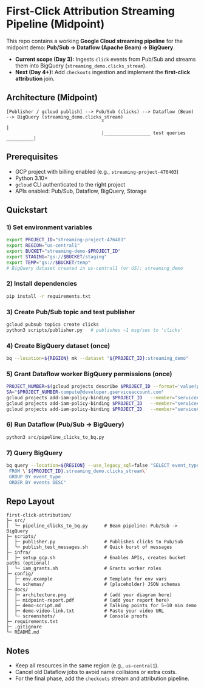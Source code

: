 
# First-Click Attribution Streaming Pipeline (Midpoint)

This repo contains a working **Google Cloud streaming pipeline** for the midpoint demo:
**Pub/Sub → Dataflow (Apache Beam) → BigQuery**.

- **Current scope (Day 3):** Ingests `click` events from Pub/Sub and streams them into BigQuery (`streaming_demo.clicks_stream`).
- **Next (Day 4+):** Add `checkouts` ingestion and implement the **first-click attribution** join.

## Architecture (Midpoint)
```
[Publisher / gcloud publish] --> Pub/Sub (clicks) --> Dataflow (Beam) --> BigQuery (streaming_demo.clicks_stream)
                                   ^                                         |
                                   |_________________ test queries __________|
```

## Prerequisites
- GCP project with billing enabled (e.g., `streaming-project-476403`)
- Python 3.10+
- `gcloud` CLI authenticated to the right project
- APIs enabled: Pub/Sub, Dataflow, BigQuery, Storage

## Quickstart

### 1) Set environment variables
```bash
export PROJECT_ID="streaming-project-476403"
export REGION="us-central1"
export BUCKET="streaming-demo-$PROJECT_ID"
export STAGING="gs://$BUCKET/staging"
export TEMP="gs://$BUCKET/temp"
# BigQuery dataset created in us-central1 (or US): streaming_demo
```

### 2) Install dependencies
```bash
pip install -r requirements.txt
```

### 3) Create Pub/Sub topic and test publisher
```bash
gcloud pubsub topics create clicks
python3 scripts/publisher.py   # publishes ~1 msg/sec to 'clicks'
```

### 4) Create BigQuery dataset (once)
```bash
bq --location=${REGION} mk --dataset "${PROJECT_ID}:streaming_demo"
```

### 5) Grant Dataflow worker BigQuery permissions (once)
```bash
PROJECT_NUMBER=$(gcloud projects describe $PROJECT_ID --format='value(projectNumber)')
SA="$PROJECT_NUMBER-compute@developer.gserviceaccount.com"
gcloud projects add-iam-policy-binding $PROJECT_ID   --member="serviceAccount:$SA" --role="roles/bigquery.dataEditor"
gcloud projects add-iam-policy-binding $PROJECT_ID   --member="serviceAccount:$SA" --role="roles/pubsub.subscriber"
gcloud projects add-iam-policy-binding $PROJECT_ID   --member="serviceAccount:$SA" --role="roles/storage.objectAdmin"
```

### 6) Run Dataflow (Pub/Sub → BigQuery)
```bash
python3 src/pipeline_clicks_to_bq.py
```

### 7) Query BigQuery
```bash
bq query --location=${REGION} --use_legacy_sql=false "SELECT event_type, COUNT(*) AS events
 FROM \`${PROJECT_ID}.streaming_demo.clicks_stream\`
 GROUP BY event_type
 ORDER BY events DESC"
```

## Repo Layout
```
first-click-attribution/
├─ src/
│  └─ pipeline_clicks_to_bq.py      # Beam pipeline: Pub/Sub -> BigQuery
├─ scripts/
│  ├─ publisher.py                  # Publishes clicks to Pub/Sub
│  └─ publish_test_messages.sh      # Quick burst of messages
├─ infra/
│  ├─ setup_gcp.sh                  # Enables APIs, creates bucket paths (optional)
│  └─ iam_grants.sh                 # Grants worker roles
├─ config/
│  ├─ env.example                   # Template for env vars
│  └─ schemas/                      # (placeholder) JSON schemas
├─ docs/
│  ├─ architecture.png              # (add your diagram here)
│  ├─ midpoint-report.pdf           # (add your report here)
│  ├─ demo-script.md                # Talking points for 5–10 min demo
│  ├─ demo-video-link.txt           # Paste your video URL
│  └─ screenshots/                  # Console proofs
├─ requirements.txt
├─ .gitignore
└─ README.md
```

## Notes
- Keep all resources in the same region (e.g., `us-central1`).
- Cancel old Dataflow jobs to avoid name collisions or extra costs.
- For the final phase, add the `checkouts` stream and attribution pipeline.
